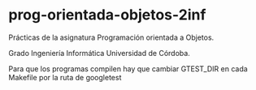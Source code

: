 # prog-orientada-objetos-2inf
Prácticas de la asignatura Programación orientada a Objetos.

Grado Ingeniería Informática
Universidad de Córdoba.


Para que los programas compilen hay que cambiar GTEST_DIR en cada Makefile por la ruta de googletest
